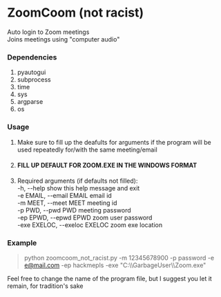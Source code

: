 # ZoomCoom (not racist)
Auto login to Zoom meetings  
Joins meetings using "computer audio"  

### Dependencies
1. pyautogui
2. subprocess
3. time
4. sys
5. argparse
6. os

### Usage
1. Make sure to fill up the deafults for arguments if the program will be used repeatedly for/with the same meeting/email  
2. #### **FILL UP DEFAULT FOR ZOOM.EXE IN THE WINDOWS FORMAT**
3. Required arguments (if defaults not filled):  
  -h, --help            show this help message and exit  
  -e EMAIL, --email EMAIL      email id  
  -m MEET, --meet MEET         meeting id  
  -p PWD, --pwd PWD            meeting password  
  -ep EPWD, --epwd EPWD        zoom user password  
  -exe EXELOC, --exeloc EXELOC zoom exe location

### Example
> python zoomcoom_not_racist.py -m 12345678900 -p password -e e@mail.com -ep hackmepls -exe "C:\\\GarbageUser\\\Zoom.exe"

Feel free to change the name of the program file, but I suggest you let it remain, for tradition's sake
